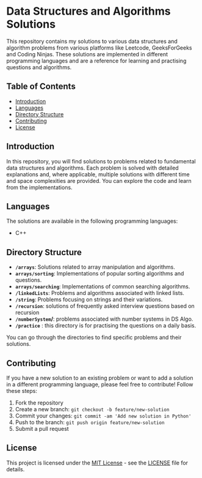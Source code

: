 # Data Structures and Algorithms Solutions

This repository contains my solutions to various data structures and algorithm problems from various platforms like Leetcode, GeeksForGeeks and Coding Ninjas. These solutions are implemented in different programming languages and are a reference for learning and practising questions and algorithms.

## Table of Contents

- [Introduction](#introduction)
- [Languages](#languages)
- [Directory Structure](#directory-structure)
- [Contributing](#contributing)
- [License](#license)

## Introduction

In this repository, you will find solutions to problems related to fundamental data structures and algorithms. Each problem is solved with detailed explanations and, where applicable, multiple solutions with different time and space complexities are provided. You can explore the code and learn from the implementations.

## Languages

The solutions are available in the following programming languages:
- C++

## Directory Structure

- **`/arrays`**: Solutions related to array manipulation and algorithms.
- **`arrays/sorting`**: Implementations of popular sorting algorithms and questions.
- **`arrays/searching`**: Implementations of common searching algorithms.
- **`/linkedLists`**: Problems and algorithms associated with linked lists.
- **`/string`**: Problems focusing on strings and their variations.
- **`/recursion`**: solutions of frequently asked interview questions based on recursion
- **`/numberSystem`/**: problems associated with number systems in DS Algo.
- **`/practice`** : this directory is for practising the questions on a daily basis.
  

You can go through the directories to find specific problems and their solutions.

## Contributing

If you have a new solution to an existing problem or want to add a solution in a different programming language, please feel free to contribute! Follow these steps:

1. Fork the repository
2. Create a new branch: `git checkout -b feature/new-solution`
3. Commit your changes: `git commit -am 'Add new solution in Python'`
4. Push to the branch: `git push origin feature/new-solution`
5. Submit a pull request

## License

This project is licensed under the [MIT License](LICENSE) - see the [LICENSE](LICENSE) file for details.
